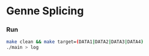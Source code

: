 Genne Splicing
==============

### Run  

```bash
make clean && make target=(DATA1|DATA2|DATA3|DATA4)  
./main > log
```
